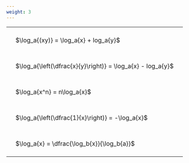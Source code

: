 ```yaml
---
weight: 3
---
```


<style type="text/css">
#T_7e21e th.col_heading {
  text-align: left;
  font-size: 1em;
}
#T_7e21e td {
  text-align: left;
  font-size: 1em;
  padding: 1.5em;
}
</style>
<table id="T_7e21e">
  <thead>
  </thead>
  <tbody>
    <tr>
      <td id="T_7e21e_row0_col0" class="data row0 col0" >$\log_a{(xy)} = \log_a{x} + log_a{y}$</td>
    </tr>
    <tr>
      <td id="T_7e21e_row1_col0" class="data row1 col0" >$\log_a{\left(\dfrac{x}{y}\right)} = \log_a{x} - log_a{y}$</td>
    </tr>
    <tr>
      <td id="T_7e21e_row2_col0" class="data row2 col0" >$\log_a{x^n} = n\log_a{x}$</td>
    </tr>
    <tr>
      <td id="T_7e21e_row3_col0" class="data row3 col0" >$\log_a{\left(\dfrac{1}{x}\right)} = -\log_a{x}$</td>
    </tr>
    <tr>
      <td id="T_7e21e_row4_col0" class="data row4 col0" >$\log_a{x} = \dfrac{\log_b{x}}{\log_b{a}}$</td>
    </tr>
  </tbody>
</table>
